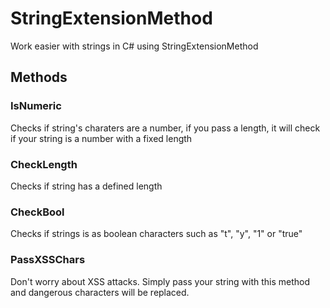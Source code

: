 # StringExtensionMethod

Work easier with strings in C# using StringExtensionMethod

## Methods

### IsNumeric
Checks if string's charaters are a number, if you pass a length, it will check if your string is a number with a fixed length

### CheckLength
Checks if string has a defined length

### CheckBool
Checks if strings is as boolean characters such as "t", "y", "1" or "true"

### PassXSSChars
Don't worry about XSS attacks. Simply pass your string with this method and dangerous characters will be replaced.
